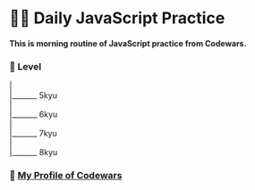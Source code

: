 # :woman_technologist: Daily JavaScript Practice 

#### This is morning routine of JavaScript practice from Codewars.



### :star2: Level 


|<br>
|_______ 5kyu <br>
| <br>
|_______ 6kyu <br>
|<br>
|_______ 7kyu<br>
|<br>
|_______ 8kyu<br>



### :link: [My Profile of Codewars](https://www.codewars.com/users/Megumikawa)


